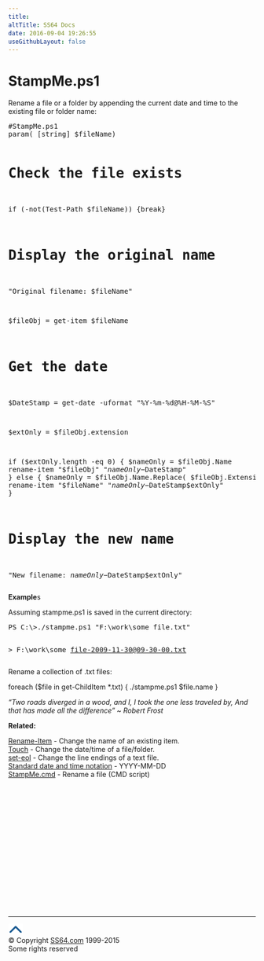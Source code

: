 ```yaml
---
title:
altTitle: SS64 Docs
date: 2016-09-04 19:26:55
useGithubLayout: false
---
```

<!-- #BeginLibraryItem "/Library/head_pssyntax.lbi" --><!-- #EndLibraryItem --><h1> StampMe.ps1</h1> 
<p>Rename a  file or a folder by appending the current date and time to the existing file or folder name:</p>
<pre>#StampMe.ps1
param( [string] $fileName)

# Check the file exists
if (-not(Test-Path $fileName)) {break}

# Display the original name
"Original filename: $fileName"

$fileObj = get-item $fileName

# Get the date
$DateStamp = get-date -uformat "%Y-%m-%d@%H-%M-%S"

$extOnly = $fileObj.extension

if ($extOnly.length -eq 0) {
   $nameOnly = $fileObj.Name
   rename-item "$fileObj" "$nameOnly-$DateStamp"
   }
else {
   $nameOnly = $fileObj.Name.Replace( $fileObj.Extension,'')
   rename-item "$fileName" "$nameOnly-$DateStamp$extOnly"
   }

# Display the new name
"New filename: $nameOnly-$DateStamp$extOnly"</pre>
<p> <b>Example</b>s</p>
<p>Assuming stampme.ps1 is saved in the current directory:</p>
<pre>PS C:\&gt;./stampme.ps1 "F:\work\some file.txt"

  &gt; F:\work\some file-2009-11-30@09-30-00.txt
</pre>
<p>Rename  a collection of .txt files:</p>
<p class="code">foreach ($file in get-ChildItem *.txt) { ./stampme.ps1 $file.name }</p>
<p class="quote"><i>“Two roads diverged in a wood, and I, I took the one less traveled by, And that has made all the difference” ~ Robert Frost</i></p>
<p><b>Related:</b></p>
<p><a href="rename-item.html">Rename-Item</a> - Change the name of an existing item.<br>
<a href="syntax-touch.html">Touch</a> - Change the date/time of a file/folder.<br>
<a href="syntax-set-eol.html">set-eol</a> - Change the line endings of a text file.<br>
<a href="../dates.html">Standard date and time notation</a> - YYYY-MM-DD<br>
<a href="../nt/syntax-stampme.html">StampMe.cmd</a> - Rename a file (CMD script)
</p><!-- #BeginLibraryItem "/Library/foot_ps.lbi" --><p>
<!-- PowerShell300 -->
<ins class="adsbygoogle" style="display:inline-block;width:300px;height:250px" data-ad-client="ca-pub-6140977852749469" data-ad-slot="6253539900"></ins>
<script>
(adsbygoogle = window.adsbygoogle || []).push({});
</script></p>
<hr>
<div id="bl" class="footer"><a href="syntax-stampme.html#"><img src="../images/top.png" width="30" height="22" alt="Back to the Top"></a></div>
<div id="br" class="footer, tagline">© Copyright <a href="http://ss64.com/">SS64.com</a> 1999-2015<br>
Some rights reserved</div><!-- #EndLibraryItem -->

